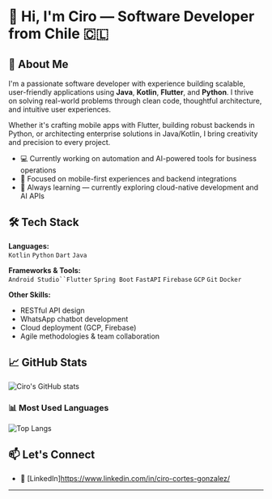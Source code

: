 # 👋 Hi, I'm Ciro — Software Developer from Chile 🇨🇱

## 🚀 About Me

I'm a passionate software developer with experience building scalable, user-friendly applications using **Java**, **Kotlin**, **Flutter**, and **Python**. I thrive on solving real-world problems through clean code, thoughtful architecture, and intuitive user experiences.

Whether it's crafting mobile apps with Flutter, building robust backends in Python, or architecting enterprise solutions in Java/Kotlin, I bring creativity and precision to every project.

- 💻 Currently working on automation and AI-powered tools for business operations
- 📱 Focused on mobile-first experiences and backend integrations
- 🧠 Always learning — currently exploring cloud-native development and AI APIs

## 🛠️ Tech Stack

**Languages:**  
`Kotlin` `Python` `Dart` `Java`

**Frameworks & Tools:**  
`Android Studio``Flutter` `Spring Boot` `FastAPI` `Firebase` `GCP` `Git` `Docker`

**Other Skills:**  
- RESTful API design  
- WhatsApp chatbot development  
- Cloud deployment (GCP, Firebase)  
- Agile methodologies & team collaboration

## 📈 GitHub Stats

![Ciro's GitHub stats](https://github-readme-stats.vercel.app/api?username=CiroCortes&show_icons=true&theme=radical)

### 📊 Most Used Languages
![Top Langs](https://github-readme-stats.vercel.app/api/top-langs/?username=CiroCortes&layout=compact&theme=radical)

## 📫 Let's Connect

- 💼 [LinkedIn]https://www.linkedin.com/in/ciro-cortes-gonzalez/

---
